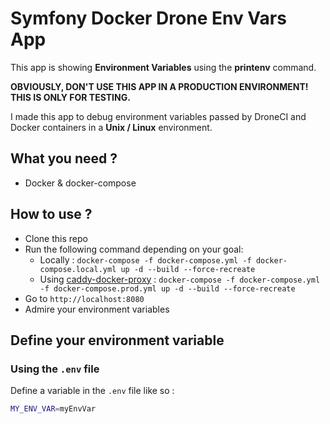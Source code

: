 # Symfony Docker Drone Env Vars App

This app is showing **Environment Variables** using the **printenv** command.

**OBVIOUSLY, DON'T USE THIS APP IN A PRODUCTION ENVIRONMENT! THIS IS ONLY FOR TESTING.**

I made this app to debug environment variables passed by DroneCI and Docker containers in a **Unix / Linux** environment.

## What you need ?

- Docker & docker-compose

## How to use ?

- Clone this repo
- Run the following command depending on your goal:
  - Locally : `docker-compose -f docker-compose.yml -f docker-compose.local.yml up -d --build --force-recreate`
  - Using [caddy-docker-proxy](https://github.com/lucaslorentz/caddy-docker-proxy) : `docker-compose -f docker-compose.yml -f docker-compose.prod.yml up -d --build --force-recreate`
- Go to `http://localhost:8080`
- Admire your environment variables

## Define your environment variable

### Using the `.env` file

Define a variable in the `.env` file like so :

```bash
MY_ENV_VAR=myEnvVar
```